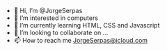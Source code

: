 - 👋 Hi, I’m @JorgeSerpas
- 👀 I’m interested in computers
- 🌱 I’m currently learning HTML, CSS and Javascript
- 💞️ I’m looking to collaborate on ...
- 📫 How to reach me JorgeSerpas@icloud.com

<!---
JorgeSerpas/JorgeSerpas is a ✨ special ✨ repository because its `README.md` (this file) appears on your GitHub profile.
You can click the Preview link to take a look at your changes.
--->
